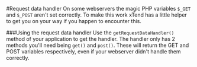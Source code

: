 #Request data handler
On some webservers the magic PHP variables `$_GET` and `$_POST` aren't set correctly. To make this work xTend has a little helper to get you on your way if you happen to encounter this.

###Using the request data handler
Use the `getRequestDataHandler()` method of your application to get the handler. The handler only has 2 methods you'll need being `get()` and `post()`. These will return the GET and POST variables respectively, even if your webserver didn't handle them correctly.
